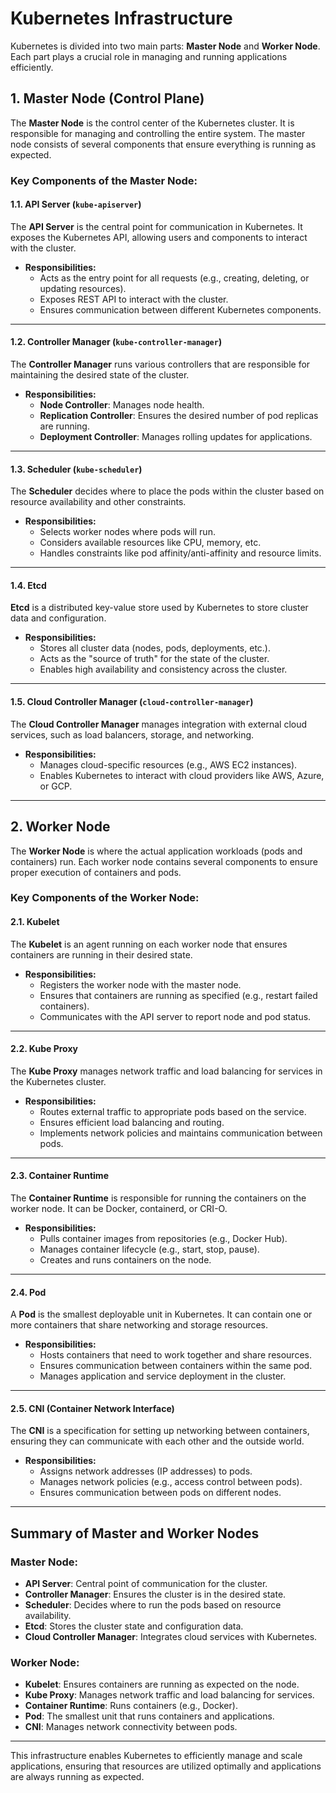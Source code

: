 # Kubernetes Infrastructure

Kubernetes is divided into two main parts: **Master Node** and **Worker Node**. Each part plays a crucial role in managing and running applications efficiently.

## 1. Master Node (Control Plane)

The **Master Node** is the control center of the Kubernetes cluster. It is responsible for managing and controlling the entire system. The master node consists of several components that ensure everything is running as expected.

### Key Components of the Master Node:

#### 1.1. API Server (`kube-apiserver`)
The **API Server** is the central point for communication in Kubernetes. It exposes the Kubernetes API, allowing users and components to interact with the cluster.

- **Responsibilities:**
  - Acts as the entry point for all requests (e.g., creating, deleting, or updating resources).
  - Exposes REST API to interact with the cluster.
  - Ensures communication between different Kubernetes components.

---

#### 1.2. Controller Manager (`kube-controller-manager`)
The **Controller Manager** runs various controllers that are responsible for maintaining the desired state of the cluster.

- **Responsibilities:**
  - **Node Controller**: Manages node health.
  - **Replication Controller**: Ensures the desired number of pod replicas are running.
  - **Deployment Controller**: Manages rolling updates for applications.

---

#### 1.3. Scheduler (`kube-scheduler`)
The **Scheduler** decides where to place the pods within the cluster based on resource availability and other constraints.

- **Responsibilities:**
  - Selects worker nodes where pods will run.
  - Considers available resources like CPU, memory, etc.
  - Handles constraints like pod affinity/anti-affinity and resource limits.

---

#### 1.4. Etcd
**Etcd** is a distributed key-value store used by Kubernetes to store cluster data and configuration.

- **Responsibilities:**
  - Stores all cluster data (nodes, pods, deployments, etc.).
  - Acts as the "source of truth" for the state of the cluster.
  - Enables high availability and consistency across the cluster.

---

#### 1.5. Cloud Controller Manager (`cloud-controller-manager`)
The **Cloud Controller Manager** manages integration with external cloud services, such as load balancers, storage, and networking.

- **Responsibilities:**
  - Manages cloud-specific resources (e.g., AWS EC2 instances).
  - Enables Kubernetes to interact with cloud providers like AWS, Azure, or GCP.

---

## 2. Worker Node

The **Worker Node** is where the actual application workloads (pods and containers) run. Each worker node contains several components to ensure proper execution of containers and pods.

### Key Components of the Worker Node:

#### 2.1. Kubelet
The **Kubelet** is an agent running on each worker node that ensures containers are running in their desired state.

- **Responsibilities:**
  - Registers the worker node with the master node.
  - Ensures that containers are running as specified (e.g., restart failed containers).
  - Communicates with the API server to report node and pod status.

---

#### 2.2. Kube Proxy
The **Kube Proxy** manages network traffic and load balancing for services in the Kubernetes cluster.

- **Responsibilities:**
  - Routes external traffic to appropriate pods based on the service.
  - Ensures efficient load balancing and routing.
  - Implements network policies and maintains communication between pods.

---

#### 2.3. Container Runtime
The **Container Runtime** is responsible for running the containers on the worker node. It can be Docker, containerd, or CRI-O.

- **Responsibilities:**
  - Pulls container images from repositories (e.g., Docker Hub).
  - Manages container lifecycle (e.g., start, stop, pause).
  - Creates and runs containers on the node.

---

#### 2.4. Pod
A **Pod** is the smallest deployable unit in Kubernetes. It can contain one or more containers that share networking and storage resources.

- **Responsibilities:**
  - Hosts containers that need to work together and share resources.
  - Ensures communication between containers within the same pod.
  - Manages application and service deployment in the cluster.

---

#### 2.5. CNI (Container Network Interface)
The **CNI** is a specification for setting up networking between containers, ensuring they can communicate with each other and the outside world.

- **Responsibilities:**
  - Assigns network addresses (IP addresses) to pods.
  - Manages network policies (e.g., access control between pods).
  - Ensures communication between pods on different nodes.

---

## Summary of Master and Worker Nodes

### Master Node:
- **API Server**: Central point of communication for the cluster.
- **Controller Manager**: Ensures the cluster is in the desired state.
- **Scheduler**: Decides where to run the pods based on resource availability.
- **Etcd**: Stores the cluster state and configuration data.
- **Cloud Controller Manager**: Integrates cloud services with Kubernetes.

### Worker Node:
- **Kubelet**: Ensures containers are running as expected on the node.
- **Kube Proxy**: Manages network traffic and load balancing for services.
- **Container Runtime**: Runs containers (e.g., Docker).
- **Pod**: The smallest unit that runs containers and applications.
- **CNI**: Manages network connectivity between pods.

---

This infrastructure enables Kubernetes to efficiently manage and scale applications, ensuring that resources are utilized optimally and applications are always running as expected.
